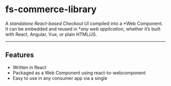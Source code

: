 # fs-commerce-library

A *standalone React-based Checkout UI* compiled into a *Web Component. It can be embedded and reused in **any web application*, whether it’s built with React, Angular, Vue, or plain HTML/JS.

---

## Features

- Written in React
- Packaged as a Web Component using react-to-webcomponent
- Easy to use in any consumer app via a single <script> tag
- Accepts store prop (storefront ID) as an HTML attribute

---

## 🚀 Getting Started

### 1. Clone the Repository

```bash
git clone https://github.com/your-company/checkout-web-component.git
cd checkout-web-component
npm install
```

### 2. Build the Web component
```bash
npm run build
```

This will output a build in the `dist/` folder, including:
- `fs-commerce-library.iife.js`
- `fs-commerce-library.css`

## 📱 Using in a Consumer App

### Step 1: Copy Files
From `dist/` folder, copy:
- `fs-commerce-library.iife.js`
- `fs-commerce-library.css`
Paste them into consumer app (e.g., `public/libs/checkout/`

### Step 2: Include in HTML

#### Basic usage in HTML
```html
<link rel="stylesheet" href="/libs/checkout/fs-commerce-library.css" />
<script src="/libs/checkout/fs-commerce-library.iife.js"></script>

<checkout-component store="assignmentse.test.onfastspring.com/embedded-test"><checkout-component>
```
#### Usage in React App (like Vite or CRA)
Add the files in your `public` folder and then in your `index.html`:

```html
link rel="stylesheet" href="/libs/checkout/fs-commerce-library.css" />
<script src="/libs/checkout/fs-commerce-library.iife.js"></script>
```
In any react component
```jsx
<checkout-component store="assignmentse.test.onfastspring.com/embedded-test"><checkout-component>
```

```jsx
useEffect(() => {
 const el = document.createElment('checkout-component');
 el.setAttribute('store','assignmentse.test.onfastspring.com/embedded-test');
 document.getElementById('checkout').appendChild(el);
},[]);
```
```jsx
<div id="checkout"></div>
'''





